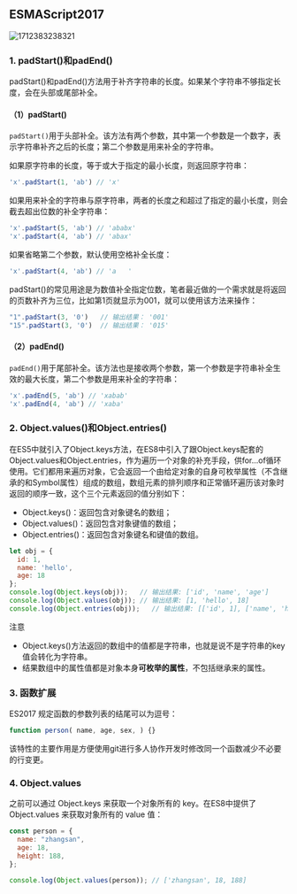 ## ESMAScript2017

![1712383238321](C:\Users\Administrator\AppData\Roaming\Typora\typora-user-images\1712383238321.png)

### 1. padStart()和padEnd()

padStart()和padEnd()方法用于补齐字符串的长度。如果某个字符串不够指定长度，会在头部或尾部补全。

#### （1）padStart()

`padStart()`用于头部补全。该方法有两个参数，其中第一个参数是一个数字，表示字符串补齐之后的长度；第二个参数是用来补全的字符串。

如果原字符串的长度，等于或大于指定的最小长度，则返回原字符串：

```js
'x'.padStart(1, 'ab') // 'x'
```

如果用来补全的字符串与原字符串，两者的长度之和超过了指定的最小长度，则会截去超出位数的补全字符串：

```js
'x'.padStart(5, 'ab') // 'ababx'
'x'.padStart(4, 'ab') // 'abax'
```

如果省略第二个参数，默认使用空格补全长度：

```js
'x'.padStart(4, 'ab') // 'a   '
```

padStart()的常见用途是为数值补全指定位数，笔者最近做的一个需求就是将返回的页数补齐为三位，比如第1页就显示为001，就可以使用该方法来操作：

```js
"1".padStart(3, '0')   // 输出结果： '001'
"15".padStart(3, '0')  // 输出结果： '015'
```

#### （2）padEnd()

`padEnd()`用于尾部补全。该方法也是接收两个参数，第一个参数是字符串补全生效的最大长度，第二个参数是用来补全的字符串：

```js
'x'.padEnd(5, 'ab') // 'xabab'
'x'.padEnd(4, 'ab') // 'xaba'
```

### 2. Object.values()和Object.entries()

在ES5中就引入了Object.keys方法，在ES8中引入了跟Object.keys配套的Object.values和Object.entries，作为遍历一个对象的补充手段，供for...of循环使用。它们都用来遍历对象，它会返回一个由给定对象的自身可枚举属性（不含继承的和Symbol属性）组成的数组，数组元素的排列顺序和正常循环遍历该对象时返回的顺序一致，这个三个元素返回的值分别如下：

- Object.keys()：返回包含对象键名的数组；
- Object.values()：返回包含对象键值的数组；
- Object.entries()：返回包含对象键名和键值的数组。

```js
let obj = { 
  id: 1, 
  name: 'hello', 
  age: 18 
};
console.log(Object.keys(obj));   // 输出结果: ['id', 'name', 'age']
console.log(Object.values(obj)); // 输出结果: [1, 'hello', 18]
console.log(Object.entries(obj));   // 输出结果: [['id', 1], ['name', 'hello'], ['age', 18]
```

注意

- Object.keys()方法返回的数组中的值都是字符串，也就是说不是字符串的key值会转化为字符串。
- 结果数组中的属性值都是对象本身**可枚举的属性**，不包括继承来的属性。

### 3. 函数扩展

ES2017 规定函数的参数列表的结尾可以为逗号：

```js
function person( name, age, sex, ) {}
```

该特性的主要作用是方便使用git进行多人协作开发时修改同一个函数减少不必要的行变更。

### 4. **Object.values**

之前可以通过 Object.keys 来获取一个对象所有的 key。在ES8中提供了 Object.values 来获取对象所有的 value 值：

```js
const person = {
  name: "zhangsan",
  age: 18,
  height: 188,
};

console.log(Object.values(person)); // ['zhangsan', 18, 188]
```

